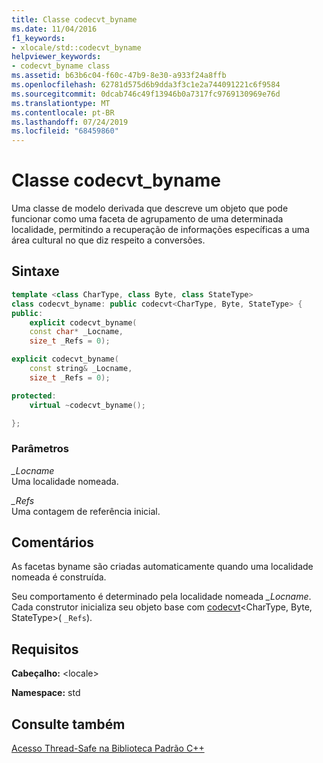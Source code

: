 ```yaml
---
title: Classe codecvt_byname
ms.date: 11/04/2016
f1_keywords:
- xlocale/std::codecvt_byname
helpviewer_keywords:
- codecvt_byname class
ms.assetid: b63b6c04-f60c-47b9-8e30-a933f24a8ffb
ms.openlocfilehash: 62781d575d6b9dda3f3c1e2a744091221c6f9584
ms.sourcegitcommit: 0dcab746c49f13946b0a7317fc9769130969e76d
ms.translationtype: MT
ms.contentlocale: pt-BR
ms.lasthandoff: 07/24/2019
ms.locfileid: "68459860"
---
```

# <a name="codecvtbyname-class"></a>Classe codecvt_byname

Uma classe de modelo derivada que descreve um objeto que pode funcionar como uma faceta de agrupamento de uma determinada localidade, permitindo a recuperação de informações específicas a uma área cultural no que diz respeito a conversões.

## <a name="syntax"></a>Sintaxe

```cpp
template <class CharType, class Byte, class StateType>
class codecvt_byname: public codecvt<CharType, Byte, StateType> {
public:
    explicit codecvt_byname(
    const char* _Locname,
    size_t _Refs = 0);
```

```cpp
explicit codecvt_byname(
    const string& _Locname,
    size_t _Refs = 0);
```

```cpp
protected:
    virtual ~codecvt_byname();

};
```

### <a name="parameters"></a>Parâmetros

*_Locname*\
Uma localidade nomeada.

*_Refs*\
Uma contagem de referência inicial.

## <a name="remarks"></a>Comentários

As facetas byname são criadas automaticamente quando uma localidade nomeada é construída.

Seu comportamento é determinado pela localidade nomeada *_Locname*. Cada construtor inicializa seu objeto base com [codecvt](../standard-library/codecvt-class.md)\<CharType, Byte, StateType>( `_Refs`).

## <a name="requirements"></a>Requisitos

**Cabeçalho:** \<locale>

**Namespace:** std

## <a name="see-also"></a>Consulte também

[Acesso Thread-Safe na Biblioteca Padrão C++](../standard-library/thread-safety-in-the-cpp-standard-library.md)

